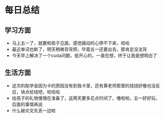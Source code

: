 # 每日总结
## 学习方面
* 马上五一了，就要和孩子见面，感觉躁动的心停不下来，哈哈
* 最近单词也断了，明天稍微背背把，毕竟五一还要出去，那肯定没法背
* 今天早上解决了一个cuda问题，挺开心的，一直在想，终于让我是想明白了
## 生活方面
* 这次的助学金因为卡的原因没有到我卡里，还有黄老师那里的钱钱好像也没反应，快点给钱吧，哈哈哈
* 给孩子的礼物慢慢在准备了，这两天要多花点时间了，噜啦啦，五一好好玩，后面的事情再说
* 什么破论文先丢一边啦

